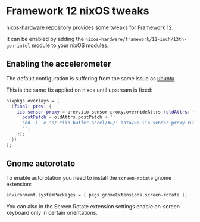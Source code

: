 # Framework 12 nixOS tweaks

[nixos-hardware](https://github.com/NixOS/nixos-hardware/tree/master/framework/12-inch/13th-gen-intel) repository provides some tweaks for Framework 12. 

It can be enabled by adding the `nixos-hardware/framework/12-inch/13th-gen-intel` module to your nixOS modules.

## Enabling the accelerometer

The default configuration is suffering from the same issue as [ubuntu](https://github.com/FrameworkComputer/linux-docs/blob/main/framework12/Ubuntu-25-04-accel-ubuntu25.04.md)

This is the same fix applied on nixos until upstream is fixed:
```nix
nixpkgs.overlays = [
  (final: prev: {
    iio-sensor-proxy = prev.iio-sensor-proxy.overrideAttrs (oldAttrs: {
      postPatch = oldAttrs.postPatch + ''
      sed -i -e 's/.*iio-buffer-accel/#&/' data/80-iio-sensor-proxy.rules
      '';
    });
  })
];
```

## Gnome autorotate

To enable autorotation you need to install the `screen-rotate` gnome extension:

```nix
environment.systemPackages = [ pkgs.gnomeExtensions.screen-rotate ];
```

You can also in the Screen Rotate extension settings enable on-screen keyboard only in certain orientations.
